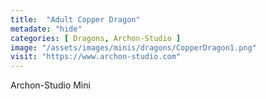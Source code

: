 ```yaml
---
title:  "Adult Copper Dragon"
metadate: "hide"
categories: [ Dragons, Archon-Studio ]
image: "/assets/images/minis/dragons/CopperDragon1.png"
visit: "https://www.archon-studio.com"
---
```

Archon-Studio Mini